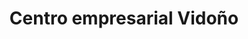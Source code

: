 ---
title: "Centro empresarial Vidoño"
url: /puerto-la-cruz/centro-empresarial-vidono/
shop: Einkaufszentrum
---